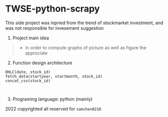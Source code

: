 # TWSE-python-scrapy

This side project was inpried from the trend of stockmarket investment, and was not responsible for invesement suggestion

1. Project main idea
>* In order to compute graphs of picture as well as figure the approciate  

2. Function design architecture
```
OHLC(date, stock_id)
fetch_data(startyear, startmonth, stock_id)
concat_csv(stock_id) 

 
```

3. Programing language: python (mainly)

2022 copyrighted all reserved for `samchen0210`
